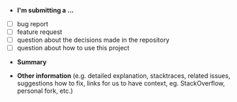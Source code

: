 * **I'm submitting a ...**
- [ ] bug report
- [ ] feature request
- [ ] question about the decisions made in the repository
- [ ] question about how to use this project

* **Summary**



* **Other information** (e.g. detailed explanation, stacktraces, related issues, suggestions how to fix, links for us to have context, eg. StackOverflow, personal fork, etc.)
